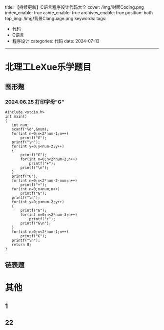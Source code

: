 title: 【持续更新】C语言程序设计代码大全
cover: /img/封面Coding.png
index_enable: true
aside_enable: true
archives_enable: true
position: both
top_img: /img/背景Clanguage.png
keywords: 
tags:
 - 代码
 - C语言
 - 程序设计
categories: 代码
date: 2024-07-13
---
# **北理工LeXue乐学题目**
## **图形题**
### 2024.06.25 打印字母"G"
 ```
#include <stdio.h>
int main()
{
	int num;
	scanf("%d",&num);
	for(int n=0;n<2*num-1;n++)
		printf("G");
	printf("\n");
	for(int y=0;y<num-2;y++)
	{
		printf("G");
		for(int n=0;n<2*num-2;n++)
			printf("+");
		printf("\n");
	}
	printf("G");
	for(int n=0;n<2*num-2-num;n++)
		printf("+");
	for(int n=0;n<num;n++)
		printf("G");
	printf("\n");
	for(int y=0;y<num-2;y++)
	{
		printf("G");
		for(int n=0;n<2*num-3;n++)
			printf("+");
		printf("G\n");
	}
	for(int n=0;n<2*num-1;n++)
		printf("G");
	printf("\n");
	return 0;
}
```
## **链表题**
# **其他**
## 1
## 22
